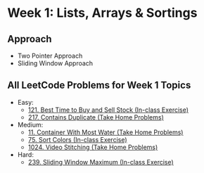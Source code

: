 # Week 1: Lists, Arrays & Sortings

## Approach
* Two Pointer Approach
* Sliding Window Approach

## All LeetCode Problems for Week 1 Topics
* Easy: 
    * [121. Best Time to Buy and Sell Stock (In-class Exercise)](https://github.com/wwwy120/Yao-Wang-LeetCode-BootCamp/blob/main/Week%201-Lists%2C%20Arrays%2C%20Sortings/In-class%20Exercise/121.%20Best%20Time%20to%20Buy%20and%20Sell%20Stock.py)
    * [217. Contains Duplicate (Take Home Problems)](https://github.com/wwwy120/Yao-Wang-LeetCode-BootCamp/blob/main/Week%201-Lists%2C%20Arrays%2C%20Sortings/Homework/217.%20Contains%20Duplicate.py)
* Medium:
    * [11. Container With Most Water (Take Home Problems)](https://github.com/wwwy120/Yao-Wang-LeetCode-BootCamp/blob/main/Week%201-Lists%2C%20Arrays%2C%20Sortings/Homework/11.%20Container%20With%20Most%20Water.py)
    * [75. Sort Colors (In-class Exercise)](https://github.com/wwwy120/Yao-Wang-LeetCode-BootCamp/blob/main/Week%201-Lists%2C%20Arrays%2C%20Sortings/In-class%20Exercise/75.%20Sort%20Colors.py)
    * [1024. Video Stitching (Take Home Problems)](https://github.com/wwwy120/Yao-Wang-LeetCode-BootCamp/blob/main/Week%201-Lists%2C%20Arrays%2C%20Sortings/Homework/1024.%20Video%20Stitching.py)
* Hard:
    * [239. Sliding Window Maximum (In-class Exercise)](https://github.com/wwwy120/Yao-Wang-LeetCode-BootCamp/blob/main/Week%201-Lists%2C%20Arrays%2C%20Sortings/In-class%20Exercise/239.%20Sliding%20Window%20Maximum.py)
